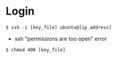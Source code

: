# Login

```
$ ssh -i [key_file] ubuntu@[ip_address]
```

* ssh “permissions are too open” error
```
$ chmod 400 [key_file]
```


